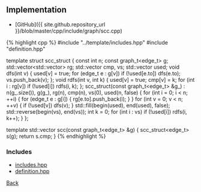 ## Implementation

- [GitHub]({{ site.github.repository_url }}/blob/master/cpp/include/graph/scc.cpp)

{% highlight cpp %}
#include "../template/includes.hpp"
#include "definition.hpp"

template <typename edge_t> struct scc_struct {
  const int n;
  const graph_t<edge_t> g;
  std::vector<std::vector<int>> rg;
  std::vector<int> cmp, vs;
  std::vector<bool> used;
  void dfs(int v) {
    used[v] = true;
    for (edge_t e : g[v])
      if (!used[e.to]) dfs(e.to);
    vs.push_back(v);
  };
  void rdfs(int v, int k) {
    used[v] = true;
    cmp[v] = k;
    for (int i : rg[v])
      if (!used[i]) rdfs(i, k);
  };
  scc_struct(const graph_t<edge_t> &g_) :
    n(g_.size()), g(g_), rg(n), cmp(n), vs(0), used(n, false) {
    for (int i = 0; i < n; ++i) {
      for (edge_t e : g[i]) {
        rg[e.to].push_back(i);
      }
    }
    for (int v = 0; v < n; ++v) {
      if (!used[v]) dfs(v);
    }
    std::fill(begin(used), end(used), false);
    std::reverse(begin(vs), end(vs));
    int k = 0;
    for (int i : vs)
      if (!used[i]) rdfs(i, k++);
  }
};

template <typename edge_t> std::vector<int> scc(const graph_t<edge_t> &g) {
  scc_struct<edge_t> s(g);
  return s.cmp;
}
{% endhighlight %}

### Includes

- [includes.hpp](../template/includes)
- [definition.hpp](definition)

[Back](../..)
